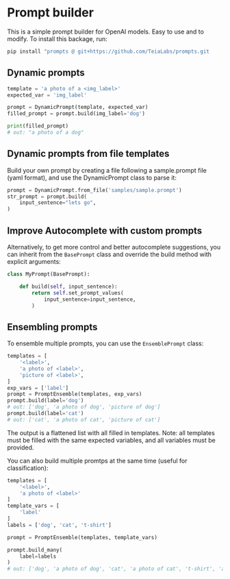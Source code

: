 # Prompt builder

This is a simple prompt builder for OpenAI models. Easy to use and to modify. To install this backage, run:

```python
pip install "prompts @ git+https://github.com/TeiaLabs/prompts.git
```

## Dynamic prompts

```python
template = 'a photo of a <img_label>'
expected_var = 'img_label'

prompt = DynamicPrompt(template, expected_var)
filled_prompt = prompt.build(img_label='dog')

print(filled_prompt)
# out: "a photo of a dog"
```

## Dynamic prompts from file templates

Build your own prompt by creating a file following a sample.prompt file (yaml format), and use the DynamicPrompt class to parse it:

```python
prompt = DynamicPrompt.from_file('samples/sample.prompt')
str_prompt = prompt.build(
    input_sentence="lets go",
)
```


## Improve Autocomplete with custom prompts 
Alternatively, to get more control and better autocomplete suggestions, you can inherit from the `BasePrompt` class and override the build method with explicit arguments:

```python
class MyPrompt(BasePrompt):

    def build(self, input_sentence):
        return self.set_prompt_values(
            input_sentence=input_sentence,
        )
```

## Ensembling prompts

To ensemble multiple prompts, you can use the `EnsemblePrompt` class:

```python
templates = [
    '<label>', 
    'a photo of <label>', 
    'picture of <label>',
]
exp_vars = ['label']
prompt = PromptEnsemble(templates, exp_vars)
prompt.build(label='dog')
# out: ['dog', 'a photo of dog', 'picture of dog']
prompt.build(label='cat')
# out: ['cat', 'a photo of cat', 'picture of cat']
```

The output is a flattened list with all filled in templates. Note: all templates must be filled with the same expected variables, and all variables must be provided.

You can also build multiple promtps at the same time (useful for classification):

```python
templates = [
    '<label>',
    'a photo of <label>'
]
template_vars = [
    'label'
]
labels = ['dog', 'cat', 't-shirt']

prompt = PromptEnsemble(templates, template_vars)

prompt.build_many(
    label=labels
)
# out: ['dog', 'a photo of dog', 'cat', 'a photo of cat', 't-shirt', 'a photo of t-shirt']
```
